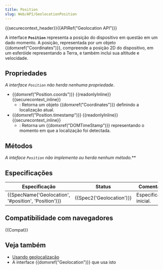 ```yaml
---
title: Position
slug: Web/API/GeolocationPosition
---
```


{{securecontext_header}}{{APIRef("Geolocation API")}}

A interface **`Position`** representa a posição do dispositivo em questão em um dado momento. A posição, representada por um objeto {{domxref("Coordinates")}}, compreende a posição 2D do dispositivo, em um esferóide representando a Terra, e também inclui sua altitude e velocidade.

## Propriedades

_A interface `Position` não herda nenhuma propriedade_.

- {{domxref("Position.coords")}} {{readonlyInline}} {{securecontext_inline}}
  - : Retorna um objeto {{domxref("Coordinates")}} definindo a localização atual.
- {{domxref("Position.timestamp")}} {{readonlyInline}} {{securecontext_inline}}
  - : Retorna um {{domxref("DOMTimeStamp")}} representando o momento em que a localização foi detectada.

## Métodos

**A inteface `Position` não implementa ou herda nenhum método*.***

## Especificações

| Especificação                                                        | Status                           | Comentário             |
| -------------------------------------------------------------------- | -------------------------------- | ---------------------- |
| {{SpecName('Geolocation', '#position', 'Position')}} | {{Spec2('Geolocation')}} | Especificação inicial. |

## Compatibilidade com navegadores

{{Compat}}

## Veja também

- [Usando geolocalização](/pt-BR/docs/WebAPI/Using_geolocation)
- A interface {{domxref("Geolocation")}} que usa isto
